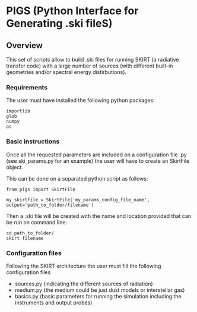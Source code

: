# PIGS (Python Interface for Generating .ski fileS)

## Overview

This set of scripts allow to build .ski files for running SKIRT (a radiative transfer code) with a large number of sources (with different built-in geometries and/or spectral energy distirbutions). 

### Requirements 

The user must have installed the following python packages:

```
importlib
glob
numpy
os
```

### Basic instructions

Once all the requested parameters are included on a configuration file .py (see ski_params.py for an example) the user will have to create an SkirtFile object. 

This can be done on a separated python script as follows:

```
from pigs import SkirtFile

my_skirtfile = SkirtFile('my_params_config_file_name', output='path_to_folder/filename')
```

Then a .ski file will be created with the name and location provided that can be run on command line:
```
cd path_to_folder/
skirt filename
```

### Configuration files

Following the SKIRT architecture the user must fill the following configuration files

- sources.py (indicating the different sources of radiation)
- medium.py (the medium could be just dust models or interstellar gas)
- basics.py (basic parameters for running the simulation including the instruments and output probes)

